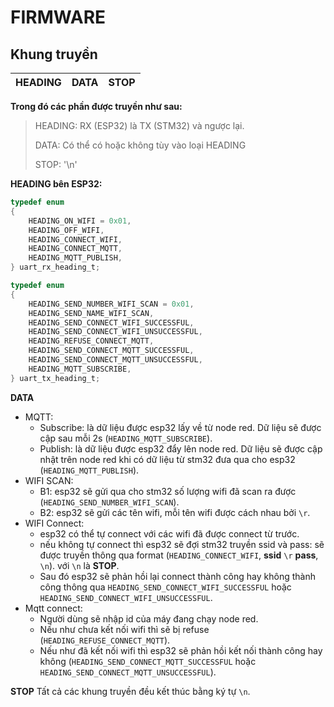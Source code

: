 # FIRMWARE

## Khung truyền


HEADING | DATA | STOP |
--------|------|------|

**Trong đó các phần được truyền như sau:**

> HEADING: RX (ESP32) là TX (STM32) và ngược lại.
> 
> DATA: Có thể có hoặc không tùy vào loại HEADING
> 
> STOP: '\n'

**HEADING bên ESP32:**

```c
typedef enum 
{
    HEADING_ON_WIFI = 0x01,
    HEADING_OFF_WIFI,
    HEADING_CONNECT_WIFI,
    HEADING_CONNECT_MQTT,
    HEADING_MQTT_PUBLISH,
} uart_rx_heading_t;

typedef enum
{
    HEADING_SEND_NUMBER_WIFI_SCAN = 0x01,
    HEADING_SEND_NAME_WIFI_SCAN,
    HEADING_SEND_CONNECT_WIFI_SUCCESSFUL,
    HEADING_SEND_CONNECT_WIFI_UNSUCCESSFUL,
    HEADING_REFUSE_CONNECT_MQTT,
    HEADING_SEND_CONNECT_MQTT_SUCCESSFUL,
    HEADING_SEND_CONNECT_MQTT_UNSUCCESSFUL,
    HEADING_MQTT_SUBSCRIBE,
} uart_tx_heading_t;
```
**DATA**

-   MQTT:
    -   Subscribe: là dữ liệu được esp32 lấy về từ node red. Dữ liệu sẽ được cập sau mỗi 2s (`HEADING_MQTT_SUBSCRIBE`).
    -   Publish: là dữ liệu được esp32 đẩy lên node red. Dữ liệu sẽ được cập nhật trên node red khi có dữ liệu từ stm32 đưa qua cho esp32 (`HEADING_MQTT_PUBLISH`).
-   WIFI SCAN: 
    -   B1: esp32 sẽ gửi qua cho stm32 số lượng wifi đã scan ra được (`HEADING_SEND_NUMBER_WIFI_SCAN`).
    -   B2: esp32 sẽ gửi các tên wifi, mỗi tên wifi được cách nhau bởi `\r`.
-   WIFI Connect:
    -   esp32 có thể tự connect với các wifi đã được connect từ trước.
    -   nếu không tự connect thì esp32 sẽ đợi stm32 truyền ssid và pass: sẽ được truyền thông qua format (`HEADING_CONNECT_WIFI`, **ssid** `\r` **pass**, `\n`). với `\n` là **STOP**.
    -   Sau đó esp32 sẽ phản hồi lại connect thành công hay không thành công thông qua `HEADING_SEND_CONNECT_WIFI_SUCCESSFUL` hoặc `HEADING_SEND_CONNECT_WIFI_UNSUCCESSFUL`.
-   Mqtt connect:
    -   Người dùng sẽ nhập id của máy đang chạy node red.
    -   Nếu như chưa kết nối wifi thì sẽ bị refuse (`HEADING_REFUSE_CONNECT_MQTT`).
    -   Nếu như đã kết nối wifi thì esp32 sẽ phản hồi kết nối thành công hay không (`HEADING_SEND_CONNECT_MQTT_SUCCESSFUL` hoặc `HEADING_SEND_CONNECT_MQTT_UNSUCCESSFUL`).

**STOP**
Tất cả các khung truyền đều kết thúc bằng ký tự `\n`.